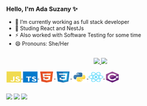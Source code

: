 ### Hello, I'm Ada Suzany ✨
- 🔭 I’m currently working as full stack developer
- 🌱 Studing React and NestJs
- ⚡ Also worked with Software Testing for some time
- 😄 Pronouns: She/Her

## 


<div align="center">
  <a href="https://github.com/adsuzany">
  <img height="180em" src="https://github-readme-stats.vercel.app/api?username=adsuzany&show_icons=true&theme=radical&include_all_commits=true&count_private=true&hide=issues,prs,stars"/>
  <img height="180em" src="https://github-readme-stats.vercel.app/api/top-langs/?username=adsuzany&layout=compact&langs_count=7&theme=radical"/>
</div>
  
  </div>
<div style="display: inline_block"><br>
  <img align="center" alt="Ad-Js" height="30" width="40" src="https://raw.githubusercontent.com/devicons/devicon/master/icons/javascript/javascript-plain.svg">
  <img align="center" alt="Ad-Ts" height="30" width="40" src="https://raw.githubusercontent.com/devicons/devicon/master/icons/typescript/typescript-plain.svg">
  <img align="center" alt="Ad-HTML" height="30" width="40" src="https://raw.githubusercontent.com/devicons/devicon/master/icons/html5/html5-original.svg">
  <img align="center" alt="Ad-CSS" height="30" width="40" src="https://raw.githubusercontent.com/devicons/devicon/master/icons/css3/css3-original.svg">
  <img align="center" alt="Ad-Python" height="30" width="40" src="https://raw.githubusercontent.com/devicons/devicon/master/icons/python/python-original.svg">
  <img align="center" alt="Ad-React" height="30" width="40" src="https://raw.githubusercontent.com/devicons/devicon/master/icons/react/react-original.svg">
  <img align="center" alt="Ad-Csharp" height="30" width="40" src="https://raw.githubusercontent.com/devicons/devicon/master/icons/csharp/csharp-original.svg">
</div>
  
  ##

<div> 
  <a href="https://www.linkedin.com/in/ada-ara%C3%BAjo-b0122a160" target="_blank"><img src="https://img.shields.io/badge/LinkedIn-0077B5?style=for-the-badge&logo=linkedin&logoColor=white" target="_blank"></a>
  <a href="#" target="_blank"><img src="https://img.shields.io/badge/Ubuntu-E95420?style=for-the-badge&logo=ubuntu&logoColor=white" target="_blank"></a>
  <a href="#" target="_blank"><img src="https://img.shields.io/badge/NVIDIA-GTX1650-76B900?style=for-the-badge&logo=nvidia&logoColor=white" target="_blank"></a>
</div>
  
  
  
<!--

Here are some ideas to get you started:

- 🔭 I’m currently working on ...
- 🌱 I’m currently learning ...
- 👯 I’m looking to collaborate on ...
- 🤔 I’m looking for help with ...
- 💬 Ask me about ...
- 📫 How to reach me: ...
- ⚡ Fun fact: ...
-->
